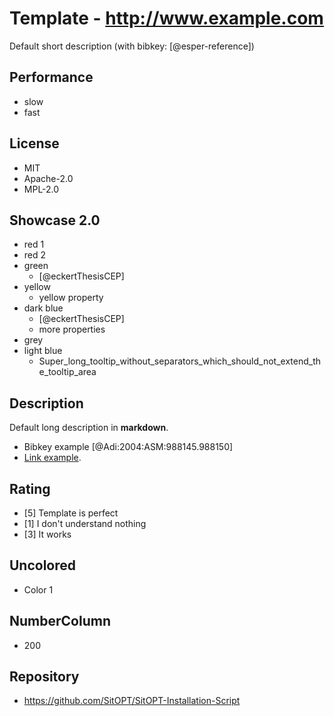 # Template - http://www.example.com
Default short description (with bibkey: [@esper-reference])

## Performance
- slow
- fast

## License
- MIT
- Apache-2.0
- MPL-2.0

## Showcase 2.0
- red 1
- red 2
- green
    - [@eckertThesisCEP]
- yellow
    - yellow property
- dark blue
    - [@eckertThesisCEP]
    - more properties
- grey
- light blue
    - Super_long_tooltip_without_separators_which_should_not_extend_the_tooltip_area

## Description
Default long description in __markdown__.
- Bibkey example [@Adi:2004:ASM:988145.988150]
- [Link example](http://example.com).

## Rating
- [5] Template is perfect
- [1] I don't understand nothing
- [3] It works

## Uncolored
- Color 1

## NumberColumn
- 200

## Repository
- https://github.com/SitOPT/SitOPT-Installation-Script
